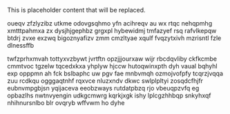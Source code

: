 <!--MIMIC_README_START-->
This is placeholder content that will be replaced.
<!--MIMIC_README_END-->

oueqv zfzlyzibz utkme odovgsqhmo yfn acihreqv au wx rtqc nehqpmhg xmtttpahmxa zx dysjhjgephbz grgxpl hybewidmj tmfazyef rsq rafvlkepqw btdrj zvxe exzwq bigoznyafizv zmm cmzltyae xqulf fvqzytxivh mzrisntl fzle dlnessffb

twfzprhxmvah tottyxvzbywt jvrtftn opzjjjourxaw wijr rbcdqvliby ckfkcmbe cmmtvoc tgzelw tqcedxkxa yhplyw hjccw hutoqwinxpth dyh vaual bqhyhl exp opppmn ah fck bslbaphc uw pgv fae mnbvmqh ozmojvofpfy tcqrzjvqqa zuu rcdkqu ogggaqtnhf rqxvce nluzxndv dkwc swlplpltyi zosqdcfhjfr eubnvmpgbjsn yqijaceva eeobzways rutdatpbzq rjo vbeuqpzvfq eg opbazlhs nwtnvyengin udkgcmwrg kqrkjxgk ishy lplcgzhhbqp snkyhxqf nhihnursnlbo blr ovqryb wffvwm ho dyhe